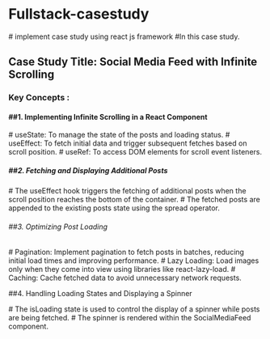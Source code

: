 <h1> Fullstack-casestudy</h1>
# implement case study  using react js framework 
#In this case study. 

<h2>Case Study Title: Social Media Feed with Infinite Scrolling</h2> 

<h3>Key Concepts :</h3>

<h4>##1. Implementing Infinite Scrolling in a React Component</h4>
<p1>
#   useState: To manage the state of the posts and loading status.
#   useEffect: To fetch initial data and trigger subsequent fetches based on scroll position.
#    useRef: To access DOM elements for scroll event listeners.
</p1>

<h5>##2. Fetching and Displaying Additional Posts</h5>
<p2>
#    The useEffect hook triggers the fetching of additional posts when the scroll position reaches the bottom of the container.
#   The fetched posts are appended to the existing posts state using the spread operator.
</p2>

<h6>##3. Optimizing Post Loading</h6>
<p3>
#   Pagination: Implement pagination to fetch posts in batches, reducing initial load times and improving performance.
#   Lazy Loading: Load images only when they come into view using libraries like react-lazy-load.
#   Caching: Cache fetched data to avoid unnecessary network requests.
</p3>

<h7>##4. Handling Loading States and Displaying a Spinner</h7>

<p4>
#  The isLoading state is used to control the display of a spinner while posts are being fetched.
#  The spinner is rendered within the SocialMediaFeed component.
</p4>
